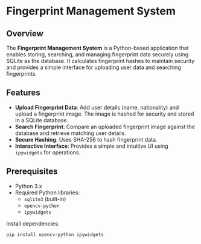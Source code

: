 # Fingerprint Management System

## Overview
The **Fingerprint Management System** is a Python-based application that enables storing, searching, and managing fingerprint data securely using SQLite as the database. It calculates fingerprint hashes to maintain security and provides a simple interface for uploading user data and searching fingerprints.

## Features
- **Upload Fingerprint Data**: Add user details (name, nationality) and upload a fingerprint image. The image is hashed for security and stored in a SQLite database.
- **Search Fingerprint**: Compare an uploaded fingerprint image against the database and retrieve matching user details.
- **Secure Hashing**: Uses SHA-256 to hash fingerprint data.
- **Interactive Interface**: Provides a simple and intuitive UI using `ipywidgets` for operations.

## Prerequisites
- Python 3.x
- Required Python libraries:
  - `sqlite3` (built-in)
  - `opencv-python`
  - `ipywidgets`

Install dependencies:
```bash
pip install opencv-python ipywidgets
